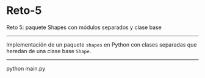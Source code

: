# Reto-5
Reto 5: paquete Shapes con módulos separados y clase base


---
Implementación de un paquete `shapes` en Python con clases separadas que heredan de una clase base `Shape`.

---


python main.py
